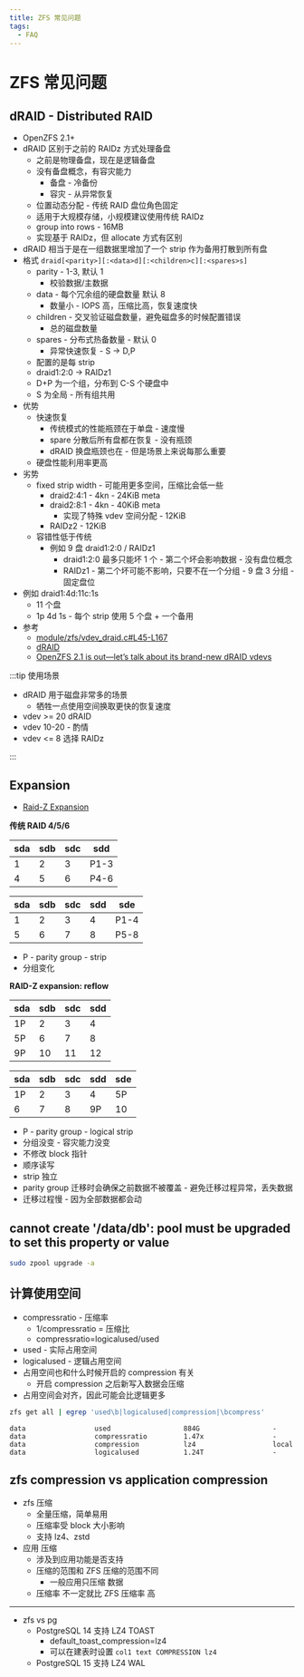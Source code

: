 ```yaml
---
title: ZFS 常见问题
tags:
  - FAQ
---
```


# ZFS 常见问题

## dRAID - Distributed RAID

- OpenZFS 2.1+
- dRAID 区别于之前的 RAIDz 方式处理备盘
  - 之前是物理备盘，现在是逻辑备盘
  - 没有备盘概念，有容灾能力
    - 备盘 - 冷备份
    - 容灾 - 从异常恢复
  - 位置动态分配 - 传统 RAID 盘位角色固定
  - 适用于大规模存储，小规模建议使用传统 RAIDz
  - group into rows - 16MB
  - 实现基于 RAIDz，但 allocate 方式有区别
- dRAID 相当于是在一组数据里增加了一个 strip 作为备用打散到所有盘
- 格式 `draid[<parity>][:<data>d][:<children>c][:<spares>s]`
  - parity - 1-3, 默认 1
    - 校验数据/主数据
  - data - 每个冗余组的硬盘数量 默认 8
    - 数量小 - IOPS 高，压缩比高，恢复速度快
  - children - 交叉验证磁盘数量，避免磁盘多的时候配置错误
    - 总的磁盘数量
  - spares - 分布式热备数量 - 默认 0
    - 异常快速恢复 - S -> D,P
  - 配置的是每 strip
  - draid1:2:0 -> RAIDz1
  - D+P 为一个组，分布到 C-S 个硬盘中
  - S 为全局 - 所有组共用
- 优势
  - 快速恢复
    - 传统模式的性能瓶颈在于单盘 - 速度慢
    - spare 分散后所有盘都在恢复 - 没有瓶颈
    - dRAID 换盘瓶颈也在 - 但是场景上来说每那么重要
  - 硬盘性能利用率更高
- 劣势
  - fixed strip width - 可能用更多空间，压缩比会低一些
    - draid2:4:1 - 4kn - 24KiB meta
    - draid2:8:1 - 4kn - 40KiB meta
      - 实现了特殊 vdev 空间分配 - 12KiB
    - RAIDz2 - 12KiB
  - 容错性低于传统
    - 例如 9 盘 draid1:2:0 / RAIDz1
      - draid1:2:0 最多只能坏 1 个 - 第二个坏会影响数据 - 没有盘位概念
      - RAIDz1 - 第二个坏可能不影响，只要不在一个分组 - 9 盘 3 分组 - 固定盘位
- 例如 draid1:4d:11c:1s
  - 11 个盘
  - 1p 4d 1s - 每个 strip 使用 5 个盘 + 一个备用
- 参考
  - [module/zfs/vdev_draid.c#L45-L167](https://github.com/openzfs/zfs/blob/c14ad80fcbcfc011686f01a89644eea7c028a879/module/zfs/vdev_draid.c#L45-L167)
  - [dRAID](https://openzfs.github.io/openzfs-docs/Basic%20Concepts/dRAID%20Howto.html)
  - [OpenZFS 2.1 is out—let’s talk about its brand-new dRAID vdevs](https://arstechnica.com/gadgets/2021/07/a-deep-dive-into-openzfs-2-1s-new-distributed-raid-topology/)

:::tip 使用场景

- dRAID 用于磁盘非常多的场景
  - 牺牲一点使用空间换取更快的恢复速度
- vdev >= 20 dRAID
- vdev 10-20 - 酌情
- vdev <= 8 选择 RAIDz

:::

## Expansion

- [Raid-Z Expansion](https://www.youtube.com/watch?v=yF2KgQGmUic)

**传统 RAID 4/5/6**

| sda | sdb | sdc | sdd  |
| --- | --- | --- | ---- |
| 1   | 2   | 3   | P1-3 |
| 4   | 5   | 6   | P4-6 |

| sda | sdb | sdc | sdd | sde  |
| --- | --- | --- | --- | ---- |
| 1   | 2   | 3   | 4   | P1-4 |
| 5   | 6   | 7   | 8   | P5-8 |

- P - parity group - strip
- 分组变化

**RAID-Z expansion: reflow**

| sda | sdb | sdc | sdd |
| --- | --- | --- | --- |
| 1P  | 2   | 3   | 4   |
| 5P  | 6   | 7   | 8   |
| 9P  | 10   | 11   | 12   |

| sda | sdb | sdc | sdd | sde |
| --- | --- | --- | --- | --- |
| 1P  | 2   | 3   | 4   | 5P  |
| 6   | 7   | 8   | 9P  | 10  |

- P - parity group - logical strip
- 分组没变 - 容灾能力没变
- 不修改 block 指针
- 顺序读写
- strip 独立
- parity group 迁移时会确保之前数据不被覆盖 - 避免迁移过程异常，丢失数据
- 迁移过程慢 - 因为全部数据都会动

## cannot create '/data/db': pool must be upgraded to set this property or value

```bash
sudo zpool upgrade -a
```

## 计算使用空间

- compressratio - 压缩率
  - 1/compressratio = 压缩比
  - compressratio=logicalused/used
- used - 实际占用空间
- logicalused - 逻辑占用空间
- 占用空间也和什么时候开启的 compression 有关
  - 开启 compression 之后新写入数据会压缩
- 占用空间会对齐，因此可能会比逻辑更多

```bash
zfs get all | egrep 'used\b|logicalused|compression|\bcompress'
```

```
data                 used                  884G                  -
data                 compressratio         1.47x                 -
data                 compression           lz4                   local
data                 logicalused           1.24T                 -
```

## zfs compression vs application compression

- zfs 压缩
  - 全量压缩，简单易用
  - 压缩率受 block 大小影响
  - 支持 lz4、zstd
- 应用 压缩
  - 涉及到应用功能是否支持
  - 压缩的范围和 ZFS 压缩的范围不同
    - 一般应用只压缩 数据
  - 压缩率 不一定就比 ZFS 压缩率 高

---

- zfs vs pg
  - PostgreSQL 14 支持 LZ4 TOAST
    - default_toast_compression=lz4
    - 可以在建表时设置 `col1 text COMPRESSION lz4`
  - PostgreSQL 15 支持 LZ4 WAL
